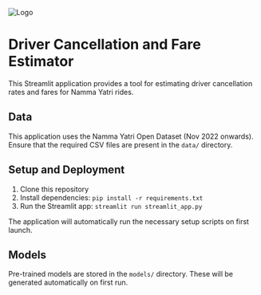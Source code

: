 ![Logo](./nammayatri.png)
# Driver Cancellation and Fare Estimator

This Streamlit application provides a tool for estimating driver cancellation rates and fares for Namma Yatri rides.

## Data

This application uses the Namma Yatri Open Dataset  (Nov 2022 onwards). Ensure that the required CSV files are present in the `data/` directory.

## Setup and Deployment

1. Clone this repository
2. Install dependencies: `pip install -r requirements.txt`
3. Run the Streamlit app: `streamlit run streamlit_app.py`

The application will automatically run the necessary setup scripts on first launch.

## Models

Pre-trained models are stored in the `models/` directory. These will be generated automatically on first run.
